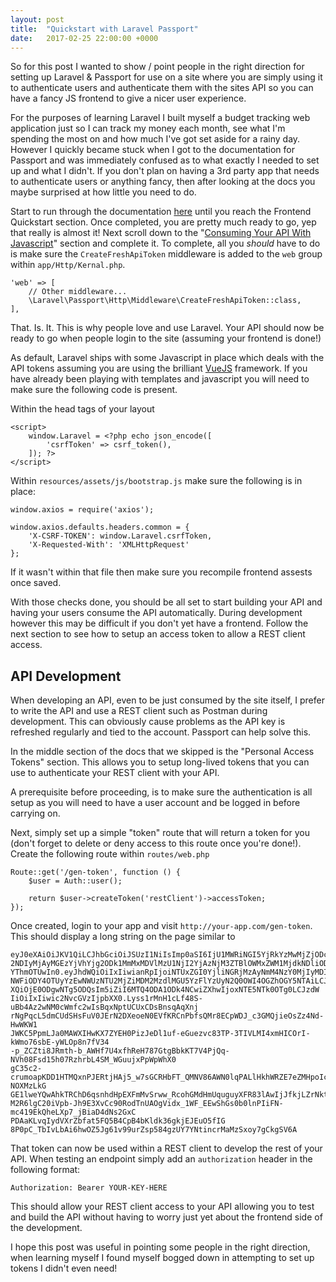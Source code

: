 ```yaml
---
layout: post
title:  "Quickstart with Laravel Passport"
date:   2017-02-25 22:00:00 +0000
---
```


So for this post I wanted to show / point people in the right direction for setting up Laravel & Passport for use on a site where you are simply using it to authenticate users and authenticate them with the sites API so you can have a fancy JS frontend to give a nicer user experience.

For the purposes of learning Laravel I built myself a budget tracking web application just so I can track my money each month, see what I'm spending the most on and how much I've got set aside for a rainy day. However I quickly became stuck when I got to the documentation for Passport and was immediately confused as to what exactly I needed to set up and what I didn't. If you don't plan on having a 3rd party app that needs to authenticate users or anything fancy, then after looking at the docs you maybe surprised at how little you need to do.

Start to run through the documentation [here](https://laravel.com/docs/5.4/passport) until you reach the Frontend Quickstart section. Once completed, you are pretty much ready to go, yep that really is almost it! Next scroll down to the "[Consuming Your API With Javascript](https://laravel.com/docs/5.4/passport#consuming-your-api-with-javascript)" section and complete it. To complete, all you _should_ have to do is make sure the `CreateFreshApiToken` middleware is added to the `web` group within `app/Http/Kernal.php`.

	'web' => [
	    // Other middleware...
	    \Laravel\Passport\Http\Middleware\CreateFreshApiToken::class,
	],


That. Is. It. This is why people love and use Laravel. Your API should now be ready to go when people login to the site (assuming your frontend is done!)

As default, Laravel ships with some Javascript in place which deals with the API tokens assuming you are using the brilliant [VueJS](http://vuejs.org) framework. If you have already been playing with templates and javascript you will need to make sure the following code is present.

Within the head tags of your layout

    <script>
        window.Laravel = <?php echo json_encode([
            'csrfToken' => csrf_token(),
        ]); ?>
    </script>
    
Within `resources/assets/js/bootstrap.js` make sure the following is in place:

	window.axios = require('axios');
	
	window.axios.defaults.headers.common = {
	    'X-CSRF-TOKEN': window.Laravel.csrfToken,
	    'X-Requested-With': 'XMLHttpRequest'
	};
	
If it wasn't within that file then make sure you recompile frontend assests once saved.

With those checks done, you should be all set to start building your API and having your users consume the API automatically. During development however this may be difficult if you don't yet have a frontend. Follow the next section to see how to setup an access token to allow a REST client access.

## API Development

When developing an API, even to be just consumed by the site itself, I prefer to write the API and use a REST client such as Postman during development. This can obviously cause problems as the API key is refreshed regularly and tied to the account. Passport can help solve this.

In the middle section of the docs that we skipped is the "Personal Access Tokens" section. This allows you to setup long-lived tokens that you can use to authenticate your REST client with your API.

A prerequisite before proceeding, is to make sure the authentication is all setup as you will need to have a user account and be logged in before carrying on.

Next, simply set up a simple "token" route that will return a token for you (don't forget to delete or deny access to this route once you're done!). Create the following route within `routes/web.php`

	Route::get('/gen-token', function () {
	    $user = Auth::user();
	
	    return $user->createToken('restClient')->accessToken;
	});
	
Once created, login to your app and visit `http://your-app.com/gen-token`. This should display a long string on the page similar to

	eyJ0eXAiOiJKV1QiLCJhbGciOiJSUzI1NiIsImp0aSI6IjU1MWRiNGI5YjRkYzMwMjZjODc
	2NDIyMjAyMGEzYjVhYjg2ODk1MmMxMDVlMzU1NjI2YjAzNjM3ZTBlOWMxZWM1MjdkNDliODhm
	YThmOTUwIn0.eyJhdWQiOiIxIiwianRpIjoiNTUxZGI0YjliNGRjMzAyNmM4NzY0MjIyMDIwYTNi
	NWFiODY4OTUyYzEwNWUzNTU2MjZiMDM2MzdlMGU5YzFlYzUyN2Q0OWI4OGZhOGY5NTAiLCJpY
	XQiOjE0ODgwNTg5ODQsIm5iZiI6MTQ4ODA1ODk4NCwiZXhwIjoxNTE5NTk0OTg0LCJzdW
	IiOiIxIiwic2NvcGVzIjpbXX0.Lyss1rMnH1cLf48S-uBb4Az2wNM0cWmfc2wIsBqxNptUCUxCDsBnsqAqXnj
	rNgPqcL5dmCUdSHsFuV0JErN2DXeoeN0EVfKRCnPbfsQMr8ECpWDJ_c3GMQjieOsZz4Nd-HwWKW1
	JWKC5PpmLJa0MAWXIHwKX7ZYEH0PizJeDl1uf-eGuezvc83TP-3TIVLMI4xmHICOrI-kWmo76sbE-yWLOp8n7fV34
	-p_ZCZti8JRmth-b_AWHf7U4xfhReH787GtgBbkKT7V4PjQq-NVh08Fsd15h07RzhrbL4SM_WGuujxPpWpWhX0
	gC35c2-crumoapKDD1HTMQxnPJERtjHAj5_w7sGCRHbFT_QMNV86AWN0lqPALlHkhWRZE7eZMHpoIcXO-NOXMzLkG
	GE1lweYQwAhkTRChD6qsnhdHpEXFmMvSrww_RcohGMdHmUquguyXFR83lAwIjJfkjLZrNktAgbFke1oPNUM
	M2R6lgC20iVpb-Jh9E3XvCc90RodTnUAOgVidx_1WF_EEwShGs0b0lnPIiFN-mc419EkQheLXp7_jBiaD4dNs2GxC
	PDAaKLvqIydVXrZbfat5FQ5B4CpB4bKldk36gkjEJEuO5fIG
	8P0pC_TbIvLbAi6hwOZ5Jg61v99urZsp584gzUY7YNtincrMaMzSxoy7gCkgSV6A	
	
That token can now be used within a REST client to develop the rest of your API. When testing an endpoint simply add an `authorization` header in the following format:

	Authorization: Bearer YOUR-KEY-HERE
	
This should allow your REST client access to your API allowing you to test and build the API without having to worry just yet about the frontend side of the development.

I hope this post was useful in pointing some people in the right direction, when learning myself I found myself bogged down in attempting to set up tokens I didn't even need!
